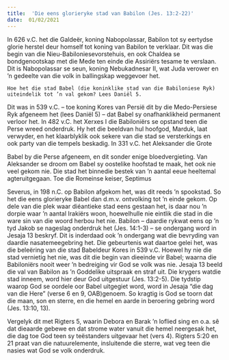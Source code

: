 ```yaml
---
title:  'Die eens glorieryke stad van Babilon (Jes. 13:2-22)'
date:  01/02/2021
---
```


In 626 v.C. het die Galdeër, koning Nabopolassar, Babilon tot sy eertydse glorie herstel deur homself tot koning van Babilon te verklaar. Dit was die begin van die Nieu-Babiloniesevorstehuis, en ook Chaldea se bondgenootskap met die Mede ten einde die Assiriërs tesame te verslaan. Dit is Nabopolassar se seun, koning Nebukadnesar II, wat Juda verower en ’n gedeelte van die volk in ballingskap weggevoer het.

`Hoe het die stad Babel (die koninklike stad van die Babiloniese Ryk) uiteindelik tot ’n val gekom? Lees Daniël 5.`

Dit was in 539 v.C. – toe koning Kores van Persië dit by die Medo-Persiese Ryk afgeneem het (lees Daniël 5) – dat Babel sy onafhanklikheid permanent verloor het. In 482 v.C. het Xerxes I die Babiloniërs se opstand teen die Perse wreed onderdruk. Hy het die beeldvan hul hoofgod, Marduk, laat verwyder, en het klaarblyklik ook sekere van die stad se versterkings en ook party van die tempels beskadig.  In 331 v.C. het Aleksander die Grote

Babel by die Perse afgeneem, en dit sonder enige bloedvergieting. Van Aleksander se droom om Babel sy oostelike hoofstad te maak, het ook nie veel gekom nie. Die stad het binnedie bestek van ’n aantal eeue heeltemal agteruitgegaan. Toe die Romeinse keiser, Septimus

Severus, in 198 n.C. op Babilon afgekom het, was dit reeds ’n spookstad. So het die eens glorieryke Babel dan d.m.v. ontvolking tot ’n einde gekom. Op dele van die plek waar diéantieke stad eens gestaan het, is daar nou ’n dorpie waar ’n aantal Irakiërs woon, hoewelhulle nie eintlik die stad in die ware sin van die woord herbou het nie. Babilon – daardie rykwat eens op ’n tyd Jakob se nageslag onderdruk het (Jes. 14:1-3) – se ondergang word in Jesaja 13 beskryf. Dit is inderdaad ook ’n ondergang wat die bevryding van daardie nasatemeegebring het. Die gebeurtenis wat daartoe gelei het, was die beleëring van die stad Babeldeur Kores in 539 v.C. Hoewel hy nie die stad vernietig het nie, was dit die begin van dieeinde vir Babel; waarna die Babiloniërs nooit weer ’n bedreiging vir God se volk was nie. Jesaja 13 beeld die val van Babilon as ’n Goddelike uitspraak en straf uit. Die krygers watdie stad inneem, word hier deur God uitgestuur (Jes. 13:2-5). Die tydstip waarop God se oordele oor Babel uitgegiet word, word in Jesaja “die dag van die Here” (verse 6 en 9, OAB)genoem. So kragtig is God se toorn dat die maan, son en sterre, en die hemel en aarde in beroering gebring word (Jes. 13:10, 13).

Vergelyk dit met Rigters 5, waarin Debora en Barak ’n loflied sing en o.a. sê dat dieaarde gebewe en dat strome water vanuit die hemel neergesak het, die dag toe God teen sy teëstanders uitgevaar het (vers 4). Rigters 5:20 en 21 praat van die natuurelemente, insluitende die sterre, wat veg teen die nasies wat God se volk onderdruk.